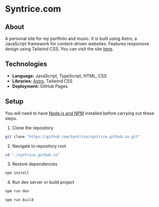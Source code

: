 # Syntrice.com

## About

A personal site for my portfolio and music. It is built using Astro, a JavaScript framework for content-driven websites. Features responsive design using Tailwind CSS. You can visit the site [here](https://syntrice.com/).

## Technologies

- **Language:** JavaScript, TypeScript, HTML, CSS
- **Libraries:** [Astro](https://astro.build/), Tailwind CSS
- **Deployment:** GitHub Pages

## Setup

You will need to have [Node.js and NPM](https://nodejs.org/en) installed before carrying out these steps.

1. Clone the repository

```bash
git clone "https://github.com/Syntrice/syntrice.github.io.git"
```

2. Navigate to repository root

```powershell
cd "./syntrice.github.io"
```

3. Restore dependencies

```powershell
npm install
```

4. Run dev server or build project

```powershell
npm run dev
```

```powershell
npm run build
```
